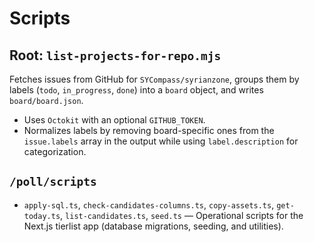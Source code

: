 # Scripts

## Root: `list-projects-for-repo.mjs`
Fetches issues from GitHub for `SYCompass/syrianzone`, groups them by labels (`todo`, `in_progress`, `done`) into a `board` object, and writes `board/board.json`.
- Uses `Octokit` with an optional `GITHUB_TOKEN`.
- Normalizes labels by removing board-specific ones from the `issue.labels` array in the output while using `label.description` for categorization.

## `/poll/scripts`
- `apply-sql.ts`, `check-candidates-columns.ts`, `copy-assets.ts`, `get-today.ts`, `list-candidates.ts`, `seed.ts` — Operational scripts for the Next.js tierlist app (database migrations, seeding, and utilities).
